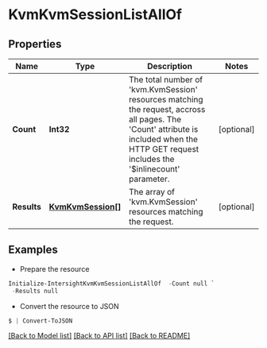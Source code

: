 # KvmKvmSessionListAllOf
## Properties

Name | Type | Description | Notes
------------ | ------------- | ------------- | -------------
**Count** | **Int32** | The total number of &#39;kvm.KvmSession&#39; resources matching the request, accross all pages. The &#39;Count&#39; attribute is included when the HTTP GET request includes the &#39;$inlinecount&#39; parameter. | [optional] 
**Results** | [**KvmKvmSession[]**](KvmKvmSession.md) | The array of &#39;kvm.KvmSession&#39; resources matching the request. | [optional] 

## Examples

- Prepare the resource
```powershell
Initialize-IntersightKvmKvmSessionListAllOf  -Count null `
 -Results null
```

- Convert the resource to JSON
```powershell
$ | Convert-ToJSON
```

[[Back to Model list]](../README.md#documentation-for-models) [[Back to API list]](../README.md#documentation-for-api-endpoints) [[Back to README]](../README.md)

